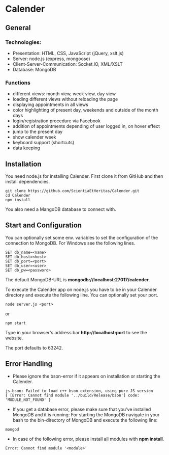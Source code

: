 # Calender

## General

### Technologies:
* Presentation: HTML, CSS, JavaScript (jQuery, xslt.js)
* Server: node.js (express, mongoose)
* Client-Server-Communication: Socket.IO, XML/XSLT
* Database: MongoDB

### Functions
* different views: month view, week view, day view
* loading different views without reloading the page
* displaying appointments in all views
* color highlighting of present day, weekends and outside of the month days
* login/registration procedure via Facebook
* addition of appointments depending of user logged in, on hover effect
* jump to the present day
* show calender week
* keyboard support (shortcuts)
* data keeping

## Installation

You need node.js for installing Calender.
First clone it from GitHub and then install dependencies.

```
git clone https://github.com/ScientiaEtVeritas/Calender.git
cd Calender
npm install
```

You also need a MangoDB database to connect with.

## Start and Configuration

You can optionally set some env. variables to set the configuration of the connection to MongoDB.
For Windows see the following lines.

```
SET db_name=<name>
SET db_host=<host>
SET db_port=<port>
SET db_user=<user>
SET db_pw=<password>
```

The default MongoDB-URL is **mongodb://localhost:27017/calender**.

To execute the Calender app on node.js you have to be in your Calender directory and execute the following line. You can optionally set your port.

```
node server.js <port>
```

or

```
npm start
```

Type in your browser's address bar **http://localhost:port** to see the website.

The port defaults to 63242.

## Error Handling

- Please ignore the bson-error if it appears on installation or starting the Calender.

```
js-bson: Failed to load c++ bson extension, using pure JS version
{ [Error: Cannot find module '../build/Release/bson'] code: 'MODULE_NOT_FOUND' }
```

- If you get a database error, please make sure that you've installed MongoDB and it is running: For starting the MongoDB navigate in your bash to the bin-directory of MongoDB and execute the following line:

```
mongod
```

- In case of the following error, please install all modules with **npm install**.

```Error: Cannot find module '<module>'```
